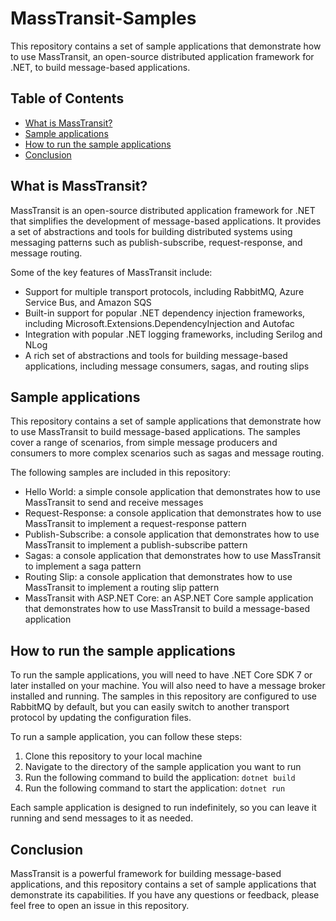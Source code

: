 # MassTransit-Samples

This repository contains a set of sample applications that demonstrate how to use MassTransit, an open-source distributed application framework for .NET, to build message-based applications.

## Table of Contents

- [What is MassTransit?](#what-is-masstransit)
- [Sample applications](#sample-applications)
- [How to run the sample applications](#how-to-run-the-sample-applications)
- [Conclusion](#conclusion)

## What is MassTransit?

MassTransit is an open-source distributed application framework for .NET that simplifies the development of message-based applications. It provides a set of abstractions and tools for building distributed systems using messaging patterns such as publish-subscribe, request-response, and message routing.

Some of the key features of MassTransit include:
- Support for multiple transport protocols, including RabbitMQ, Azure Service Bus, and Amazon SQS
- Built-in support for popular .NET dependency injection frameworks, including Microsoft.Extensions.DependencyInjection and Autofac
- Integration with popular .NET logging frameworks, including Serilog and NLog
- A rich set of abstractions and tools for building message-based applications, including message consumers, sagas, and routing slips

## Sample applications

This repository contains a set of sample applications that demonstrate how to use MassTransit to build message-based applications. The samples cover a range of scenarios, from simple message producers and consumers to more complex scenarios such as sagas and message routing.

The following samples are included in this repository:
- Hello World: a simple console application that demonstrates how to use MassTransit to send and receive messages
- Request-Response: a console application that demonstrates how to use MassTransit to implement a request-response pattern
- Publish-Subscribe: a console application that demonstrates how to use MassTransit to implement a publish-subscribe pattern
- Sagas: a console application that demonstrates how to use MassTransit to implement a saga pattern
- Routing Slip: a console application that demonstrates how to use MassTransit to implement a routing slip pattern
- MassTransit with ASP.NET Core: an ASP.NET Core sample application that demonstrates how to use MassTransit to build a message-based application

## How to run the sample applications

To run the sample applications, you will need to have .NET Core SDK 7 or later installed on your machine. You will also need to have a message broker installed and running. The samples in this repository are configured to use RabbitMQ by default, but you can easily switch to another transport protocol by updating the configuration files.

To run a sample application, you can follow these steps:
1. Clone this repository to your local machine
2. Navigate to the directory of the sample application you want to run
3. Run the following command to build the application: `dotnet build`
4. Run the following command to start the application: `dotnet run`

Each sample application is designed to run indefinitely, so you can leave it running and send messages to it as needed.

## Conclusion

MassTransit is a powerful framework for building message-based applications, and this repository contains a set of sample applications that demonstrate its capabilities. If you have any questions or feedback, please feel free to open an issue in this repository.
